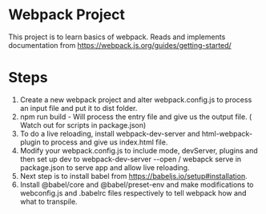 # Webpack Project
This project is to learn basics of webpack.
Reads and implements documentation from https://webpack.js.org/guides/getting-started/
# Steps
1. Create a new webpack project and alter webpack.config.js to process an input file and put it to dist folder.
2. npm run build - Will process the entry file and give us the output file. ( Watch out for scripts in package.json)
3. To do a live reloading, install webpack-dev-server and html-webpack-plugin to process and give us index.html file.
4. Modify your webpack.config.js to include mode, devServer, plugins and then set up dev to webpack-dev-server --open / webapck serve in package.json to serve app and allow live reloading.
5. Next step is to install babel from https://babeljs.io/setup#installation. 
6. Install @babel/core and @babel/preset-env and make modifications to webconfig.js and .babelrc files respectively to tell webpack how and what to transpile. 
